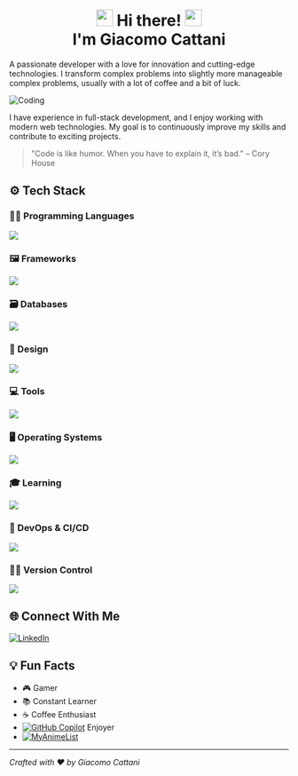 <h1 align="center">
  <img src="https://media.giphy.com/media/hvRJCLFzcasrR4ia7z/giphy.gif" width="30px"/> Hi there! <img src="https://media.giphy.com/media/hvRJCLFzcasrR4ia7z/giphy.gif" width="30px"/><br> I'm Giacomo Cattani
</h1>

A passionate developer with a love for innovation and cutting-edge technologies. I transform complex problems into slightly more manageable complex problems, usually with a lot of coffee and a bit of luck.

![Coding](https://media.giphy.com/media/13HgwGsXF0aiGY/giphy.gif)

I have experience in full-stack development, and I enjoy working with modern web technologies. My goal is to continuously improve my skills and contribute to exciting projects.

> "Code is like humor. When you have to explain it, it’s bad." – Cory House

## ⚙️ Tech Stack

### 🧑‍💻 Programming Languages
<span align="center">
  <img src="https://skillicons.dev/icons?i=c,cpp,css,dart,flutter,html,js,ts,php,python" />
</span>

### 🖼️ Frameworks
<span align="center">
  <img src="https://skillicons.dev/icons?i=react,vue,nodejs,express,laravel,vite" />
</span>

### 🗃️ Databases
<span align="center">
  <img src="https://skillicons.dev/icons?i=mongodb,mysql" />
</span>

### 🎨 Design
<span align="center">
  <img src="https://skillicons.dev/icons?i=figma,photoshop" />
</span>

### 💻 Tools
<span align="center">
  <img src="https://skillicons.dev/icons?i=vscode,visualstudio,idea" />
</span>

### 🖥️ Operating Systems
<span align="center">
  <img src="https://skillicons.dev/icons?i=windows,androidstudio" />
</span>

### 🎓 Learning
<span align="center">
  <img src="https://skillicons.dev/icons?i=angular,unreal,unity" />
</span>

### 🔧 DevOps & CI/CD
<span align="center">
  <img src="https://skillicons.dev/icons?i=githubactions,docker,aws,azure&perline=2" />
</span>

### 🧑‍💻 Version Control
<span align="center">
  <img src="https://skillicons.dev/icons?i=git,github" />
</span>

## 🌐 Connect With Me
[![LinkedIn](https://skillicons.dev/icons?i=linkedin)](https://www.linkedin.com/in/giacomo-cattani-b23bb6242)

## 💡 Fun Facts
- 🎮 Gamer
- 📚 Constant Learner
- ☕ Coffee Enthusiast
- [![GitHub Copilot](https://img.shields.io/badge/GitHub%20Copilot-000?logo=githubcopilot&logoColor=fff)]() Enjoyer
- [![MyAnimeList](https://img.shields.io/badge/MyAnimeList-2E51A2?logo=myanimelist&logoColor=fff)](http://myanimelist.net/profile/Clover69)

---
*Crafted with ❤️ by Giacomo Cattani*

